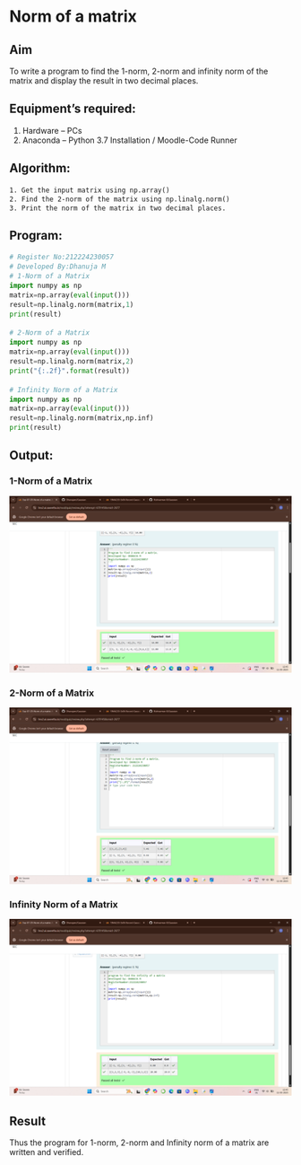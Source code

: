 # Norm of a matrix
## Aim
To write a program to find the 1-norm, 2-norm and infinity norm of the matrix and display the result in two decimal places.
## Equipment’s required:
1.	Hardware – PCs
2.	Anaconda – Python 3.7 Installation / Moodle-Code Runner
## Algorithm:
	1. Get the input matrix using np.array()   
    2. Find the 2-norm of the matrix using np.linalg.norm()
	3. Print the norm of the matrix in two decimal places.
## Program:
```Python
# Register No:212224230057
# Developed By:Dhanuja M
# 1-Norm of a Matrix
import numpy as np
matrix=np.array(eval(input()))
result=np.linalg.norm(matrix,1)
print(result)

# 2-Norm of a Matrix
import numpy as np
matrix=np.array(eval(input()))
result=np.linalg.norm(matrix,2)
print("{:.2f}".format(result))

# Infinity Norm of a Matrix
import numpy as np
matrix=np.array(eval(input()))
result=np.linalg.norm(matrix,np.inf)
print(result)
```
## Output:
### 1-Norm of a Matrix
![alt text](<Screenshot (38).png>)

### 2-Norm of a Matrix
![alt text](<Screenshot (39).png>)

### Infinity Norm of a Matrix
![alt text](<Screenshot (40).png>)

## Result
Thus the program for 1-norm, 2-norm and Infinity norm of a matrix are written and verified.
